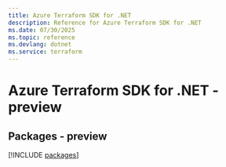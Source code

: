 ```yaml
---
title: Azure Terraform SDK for .NET
description: Reference for Azure Terraform SDK for .NET
ms.date: 07/30/2025
ms.topic: reference
ms.devlang: dotnet
ms.service: terraform
---
```

# Azure Terraform SDK for .NET - preview
## Packages - preview
[!INCLUDE [packages](terraform-index.md)]